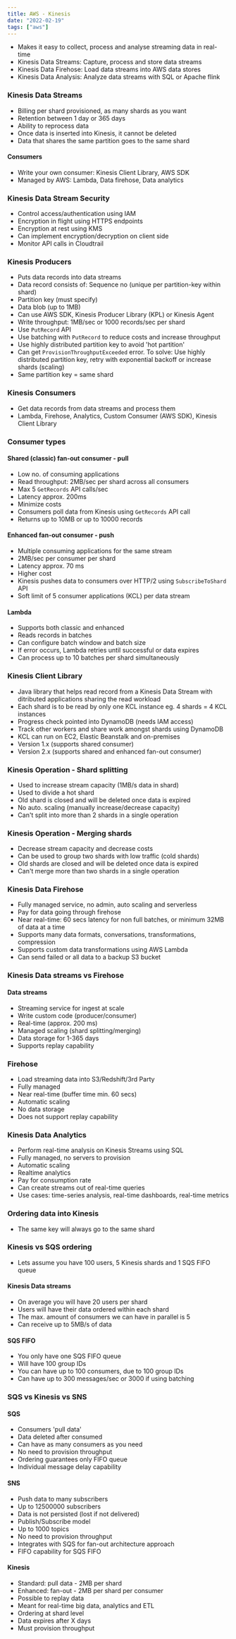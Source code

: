```yaml
---
title: AWS - Kinesis
date: "2022-02-19"
tags: ["aws"]
---
```


- Makes it easy to collect, process and analyse streaming data in real-time
- Kinesis Data Streams: Capture, process and store data streams
- Kinesis Data Firehose: Load data streams into AWS data stores
- Kinesis Data Analysis: Analyze data streams with SQL or Apache flink

### Kinesis Data Streams
- Billing per shard provisioned, as many shards as you want
- Retention between 1 day or 365 days
- Ability to reprocess data
- Once data is inserted into Kinesis, it cannot be deleted
- Data that shares the same partition goes to the same shard
#### Consumers
- Write your own consumer: Kinesis Client Library, AWS SDK
- Managed by AWS: Lambda, Data firehose, Data analytics

### Kinesis Data Stream Security
- Control access/authentication using IAM
- Encryption in flight using HTTPS endpoints
- Encryption at rest using KMS
- Can implement encryption/decryption on client side
- Monitor API calls in Cloudtrail

### Kinesis Producers
- Puts data records into data streams
- Data record consists of: Sequence no (unique per partition-key within shard)
- Partition key (must specify)
- Data blob (up to 1MB)
- Can use AWS SDK, Kinesis Producer Library (KPL) or Kinesis Agent
- Write throughput: 1MB/sec or 1000 records/sec per shard
- Use `PutRecord` API
- Use batching with `PutRecord` to reduce costs and increase throughput
- Use highly distributed partition key to avoid 'hot partition'
- Can get `ProvisionThroughputExceeded` error. To solve: Use highly distributed partition key, retry with exponential backoff or increase shards (scaling)
- Same partition key = same shard

### Kinesis Consumers
- Get data records from data streams and process them
- Lambda, Firehose, Analytics, Custom Consumer (AWS SDK), Kinesis Client Library
### Consumer types
#### Shared (classic) fan-out consumer - pull
- Low no. of consuming applications
- Read throughput: 2MB/sec per shard across all consumers
- Max 5 `GetRecords` API calls/sec
- Latency approx. 200ms
- Minimize costs
- Consumers poll data from Kinesis using `GetRecords` API call
- Returns up to 10MB or up to 10000 records
#### Enhanced fan-out consumer - push
- Multiple consuming applications for the same stream
- 2MB/sec per consumer per shard
- Latency approx. 70 ms
- Higher cost
- Kinesis pushes data to consumers over HTTP/2 using `SubscribeToShard` API
- Soft limit of 5 consumer applications (KCL) per data stream
#### Lambda
- Supports both classic and enhanced
- Reads records in batches
- Can configure batch window and batch size
- If error occurs, Lambda retries until successful or data expires
- Can process up to 10 batches per shard simultaneously

### Kinesis Client Library
- Java library that helps read record from a Kinesis Data Stream with ditributed applications sharing the read workload
- Each shard is to be read by only one KCL instance eg. 4 shards = 4 KCL instances
- Progress check pointed into DynamoDB (needs IAM access)
- Track other workers and share work amongst shards using DynamoDB
- KCL can run on EC2, Elastic Beanstalk and on-premises
- Version 1.x (supports shared consumer)
- Version 2.x (supports shared and enhanced fan-out consumer)

### Kinesis Operation - Shard splitting
- Used to increase stream capacity (1MB/s data in shard)
- Used to divide a hot shard
- Old shard is closed and will be deleted once data is expired
- No auto. scaling (manually increase/decrease capacity)
- Can't split into more than 2 shards in a single operation

### Kinesis Operation - Merging shards
- Decrease stream capacity and decrease costs
- Can be used to group two shards with low traffic (cold shards)
- Old shards are closed and will be deleted once data is expired
- Can't merge more than two shards in a single operation

### Kinesis Data Firehose
- Fully managed service, no admin, auto scaling and serverless
- Pay for data going through firehose
- Near real-time: 60 secs latency for non full batches, or minimum 32MB of data at a time
- Supports many data formats, conversations, transformations, compression
- Supports custom data transformations using AWS Lambda
- Can send failed or all data to a backup S3 bucket

### Kinesis Data streams vs Firehose
#### Data streams
- Streaming service for ingest at scale
- Write custom code (producer/consumer)
- Real-time (approx. 200 ms)
- Managed scaling (shard splitting/merging)
- Data storage for 1-365 days
- Supports replay capability
### Firehose
- Load streaming data into S3/Redshift/3rd Party
- Fully managed
- Near real-time (buffer time min. 60 secs)
- Automatic scaling
- No data storage
- Does not support replay capability

### Kinesis Data Analytics
- Perform real-time analysis on Kinesis Streams using SQL
- Fully managed, no servers to provision
- Automatic scaling
- Realtime analytics
- Pay for consumption rate
- Can create streams out of real-time queries
- Use cases: time-series analysis, real-time dashboards, real-time metrics

### Ordering data into Kinesis
- The same key will always go to the same shard

### Kinesis vs SQS ordering
- Lets assume you have 100 users, 5 Kinesis shards and 1 SQS FIFO queue
#### Kinesis Data streams
- On average you will have 20 users per shard
- Users will have their data ordered within each shard
- The max. amount of consumers we can have in parallel is 5
- Can receive up to 5MB/s of data
#### SQS FIFO
- You only have one SQS FIFO queue
- Will have 100 group IDs
- You can have up to 100 consumers, due to 100 group IDs
- Can have up to 300 messages/sec or 3000 if using batching

### SQS vs Kinesis vs SNS
#### SQS
- Consumers 'pull data'
- Data deleted after consumed
- Can have as many consumers as you need
- No need to provision throughput
- Ordering guarantees only FIFO queue
- Individual message delay capability
#### SNS
- Push data to many subscribers
- Up to 12500000 subscribers
- Data is not persisted (lost if not delivered)
- Publish/Subscribe model
- Up to 1000 topics
- No need to provision throughput
- Integrates with SQS for fan-out architecture approach
- FIFO capability for SQS FIFO
#### Kinesis
- Standard: pull data - 2MB per shard
- Enhanced: fan-out - 2MB per shard per consumer
- Possible to replay data
- Meant for real-time big data, analytics and ETL
- Ordering at shard level
- Data expires after X days
- Must provision throughput
